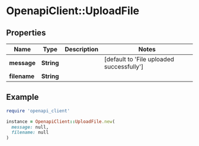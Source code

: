 # OpenapiClient::UploadFile

## Properties

| Name | Type | Description | Notes |
| ---- | ---- | ----------- | ----- |
| **message** | **String** |  | [default to &#39;File uploaded successfully&#39;] |
| **filename** | **String** |  |  |

## Example

```ruby
require 'openapi_client'

instance = OpenapiClient::UploadFile.new(
  message: null,
  filename: null
)
```

